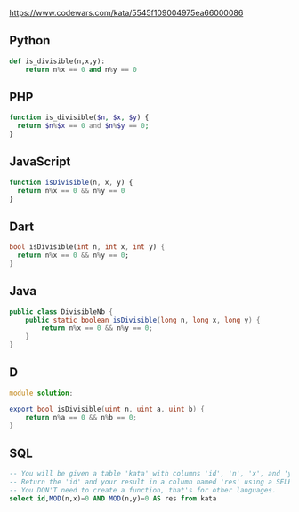 https://www.codewars.com/kata/5545f109004975ea66000086

## Python
```python
def is_divisible(n,x,y):
    return n%x == 0 and n%y == 0
```

## PHP
```php
function is_divisible($n, $x, $y) {
  return $n%$x == 0 and $n%$y == 0;
}
```

## JavaScript
```js
function isDivisible(n, x, y) {
  return n%x == 0 && n%y == 0
}
```

## Dart
```dart
bool isDivisible(int n, int x, int y) {
  return n%x == 0 && n%y == 0;
}
```

## Java
```java
public class DivisibleNb {
	public static boolean isDivisible(long n, long x, long y) {
		return n%x == 0 && n%y == 0;
	}
}
```

## D
```d
module solution;

export bool isDivisible(uint n, uint a, uint b) {
    return n%a == 0 && n%b == 0;
}
```

## SQL
```sql
-- You will be given a table 'kata' with columns 'id', 'n', 'x', and 'y'. 
-- Return the 'id' and your result in a column named 'res' using a SELECT statement.
-- You DON'T need to create a function, that's for other languages.
select id,MOD(n,x)=0 AND MOD(n,y)=0 AS res from kata
```
